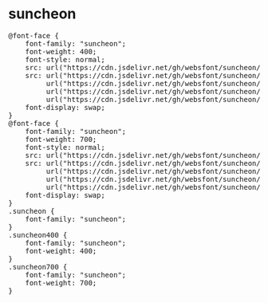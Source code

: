 # suncheon

<pre>
@font-face {
    font-family: "suncheon";
    font-weight: 400;
    font-style: normal;
    src: url("https://cdn.jsdelivr.net/gh/websfont/suncheon/suncheon-Regular.eot");
    src: url("https://cdn.jsdelivr.net/gh/websfont/suncheon/suncheon-Regular.eot?#iefix") format("embedded-opentype"),
         url("https://cdn.jsdelivr.net/gh/websfont/suncheon/suncheon-Regular.woff2") format("woff2"),
         url("https://cdn.jsdelivr.net/gh/websfont/suncheon/suncheon-Regular.woff") format("woff"),
         url("https://cdn.jsdelivr.net/gh/websfont/suncheon/suncheon-Regular.ttf") format("truetype");
    font-display: swap;
} 
@font-face {
    font-family: "suncheon";
    font-weight: 700;
    font-style: normal;
    src: url("https://cdn.jsdelivr.net/gh/websfont/suncheon/suncheon-Bold.eot");
    src: url("https://cdn.jsdelivr.net/gh/websfont/suncheon/suncheon-Bold.eot?#iefix") format("embedded-opentype"),
         url("https://cdn.jsdelivr.net/gh/websfont/suncheon/suncheon-Bold.woff2") format("woff2"),
         url("https://cdn.jsdelivr.net/gh/websfont/suncheon/suncheon-Bold.woff") format("woff"),
         url("https://cdn.jsdelivr.net/gh/websfont/suncheon/suncheon-Bold.ttf") format("truetype");
    font-display: swap;
} 
.suncheon {
    font-family: "suncheon";
}
.suncheon400 {
    font-family: "suncheon";
    font-weight: 400;
}
.suncheon700 {
    font-family: "suncheon";
    font-weight: 700;
}
</pre>

